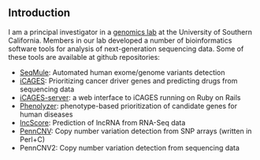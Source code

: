 ## Introduction
I am a principal investigator in a [genomics lab](http://genomics.usc.edu) at the University of Southern California. Members in our lab developed a number of bioinformatics software tools for analysis of next-generation sequencing data. Some of these tools are available at github repositories:

- [SeqMule](https://github.com/WangGenomicsLab/SeqMule): Automated human exome/genome variants detection
- [iCAGES](https://github.com/WangGenomicsLab/icages): Prioritizing cancer driver genes and predicting drugs from sequencing data
- [iCAGES-server](https://github.com/WangGenomicsLab/icages-server): a web interface to iCAGES running on Ruby on Rails
- [Phenolyzer](https://github.com/WangGenomicsLab/phenolyzer): phenotype-based prioritization of candidate genes for human diseases
- [lncScore](https://github.com/WangGenomicsLab/lncscore): Prediction of lncRNA from RNA-Seq data
- [PennCNV](https://github.com/WangGenomicsLab/penncnv): Copy number variation detection from SNP arrays (written in Perl+C)
- PennCNV2: Copy number variation detection from sequencing data
